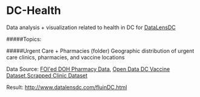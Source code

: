 # DC-Health
Data analysis + visualization related to health in DC for [DataLensDC](www.datalensdc.com)

#####Topics:

#####Urgent Care + Pharmacies (folder)
Geographic distribution of urgent care clinics, pharmacies, and vaccine locations

Data Source: [FOI'ed DOH Pharmacy Data](https://github.com/katerabinowitz/FOIA-Requests/tree/master/Pharmacy%20Locations), [Open Data DC Vaccine Dataset](http://opendata.dc.gov/datasets/2335ba275c3f4320a3113f13181eab56_9),[Scrapped Clinic Dataset](https://raw.githubusercontent.com/katerabinowitz/DC-Health/master/Urgent%20Care%20%2B%20Pharmacies/urgentCare.csv)

Result: http://www.datalensdc.com/fluinDC.html
